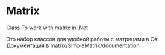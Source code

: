 # Matrix
Class To work with matrix in .Net

Это набор классов для удобной работы с матрицами в C#.
Документация в matrix/SimpleMatrix/documentation
